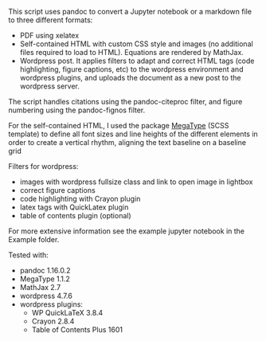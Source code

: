 This script uses pandoc to convert a Jupyter notebook or a markdown file to three different formats:
- PDF using xelatex
- Self-contained HTML with custom CSS style and images (no additional files required to load to HTML). Equations are rendered by MathJax.
- Wordpress post. It applies filters to adapt and correct HTML tags (code highlighting, figure captions, etc) to the wordpress environment and wordpress plugins, and uploads the document as a new post to the wordpress server.

The script handles citations using the pandoc-citeproc filter, and figure numbering using the pandoc-fignos filter.

For the self-contained HTML, I used the package [MegaType](https://github.com/StudioThick/megatype) (SCSS template) to define all font sizes and line heights of the different elements in order to create a vertical rhythm, aligning the text baseline on a baseline grid

Filters for wordpress:
- images with wordpress fullsize class and link to open image in lightbox
- correct figure captions
- code highlighting with Crayon plugin
- latex tags with QuickLatex plugin
- table of contents plugin (optional)

For more extensive information see the example jupyter notebook in the Example folder.

Tested with:
+ pandoc 1.16.0.2
+ MegaType 1.1.2
+ MathJax 2.7
+ wordpress 4.7.6
+ wordpress plugins:
  + WP QuickLaTeX 3.8.4
  + Crayon 2.8.4
  + Table of Contents Plus 1601
